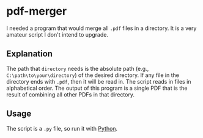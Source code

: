 # pdf-merger

I needed a program that would merge all `.pdf` files in a directory. It is a very amateur script I don't intend to upgrade.

## Explanation
The path that `directory` needs is the absolute path (e.g., `C:\path\to\your\directory`) of the desired directory. If any file in the directory ends with `.pdf`, then it will be read in. The script reads in files in alphabetical order. The output of this program is a single PDF that is the result of combining all other PDFs in that directory.

## Usage
The script is a `.py` file, so run it with [Python](https://www.python.org/).
